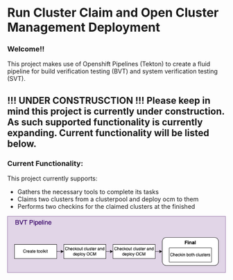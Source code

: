 # Run Cluster Claim and Open Cluster Management Deployment

### Welcome!!

This project makes use of Openshift Pipelines (Tekton) to create a
fluid pipeline for build verification testing (BVT) and system 
verification testing (SVT).

!!! UNDER CONSTRUSCTION !!!
Please keep in mind this project is currently under construction. As such
supported functionality is currently expanding. Current functionality
will be listed below.
---
### Current Functionality:

This project currently supports:
* Gathers the necessary tools to complete its tasks
* Claims two clusters from a clusterpool and deploy ocm to them
* Performs two checkins for the claimed clusters at the finished

![Pipeline workflow diagram](/images/TektonPipelineFlow.png)
